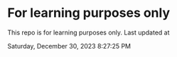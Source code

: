 # For learning purposes only
This repo is for learning purposes only.
Last updated at

Saturday, December 30, 2023 8:27:25 PM

